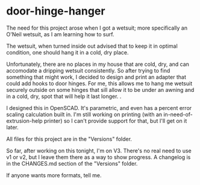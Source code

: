 door-hinge-hanger
=================

The need for this project arose when I got a wetsuit; more specifically an O'Neil wetsuit, as I am learning how to surf.

The wetsuit, when turned inside out advised that to keep it in optimal condition, one should hang it in a cold, dry place.

Unfortunately, there are no places in my house that are cold, dry, and can accomodate a dripping wetsuit consistently. So after trying to find something that might work, I decided to design and print an adapter that could add hooks to door hinges. For me, this allows me to hang me wetsuit securely outside on some hinges that sill allow it to be under an awning and in a cold, dry, spot that will help it last longer. .

I designed this in OpenSCAD. It's parametric, and even has a percent error scaling calculation built in. I'm still working on printing (with an in-need-of-extrusion-help printer) so I can't provide support for that, but I'll get on it later. 

All files for this project are in the "Versions" folder. 

So far, after working on this tonight, I'm on V3. There's no real need to use v1 or v2, but I leave them there as a way to show progress. A changelog is in the CHANGES.md section of the "Versions" folder. 


If anyone wants more formats, tell me.  
